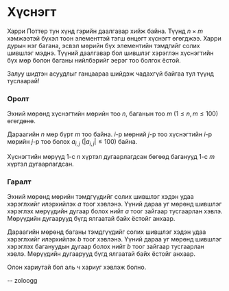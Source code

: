 Хүснэгт
=======
Харри Поттер тун хүнд гэрийн даалгавар хийж байна. Түүнд $n × m$ хэмжээтэй бүхэл тоон элементтэй тэгш өнцөгт хүснэгт өгөгджээ. Харри дурын нэг багана, эсвэл мөрийн бүх элементийн тэмдгийг солих шившлэг мэднэ. Түүний даалгавар бол шившлэг хэрэглэн хүснэгтийн бүх мөр болон баганы нийлбэрийг эерэг тоо болгох ёстой.

Залуу шидтэн асуудлыг ганцаараа шийдэж чадахгүй байгаа тул түүнд туслаарай!


### Оролт
Эхний мөрөнд хүснэгтийн мөрийн тоо $n$, баганын тоо $m$ ($1 ≤ n, m ≤ 100$) өгөгдөнө. 

Дараагийн $n$ мөр бүрт $m$ тоо байна. $i$-р мөрний $j$-р тоо хүснэгтийн $i$-р мөрийн $j$-р тоо болох $a_{i,j}$ ($|a_{i,j}| ≤ 100$) байна.

Хүснэгтийн мөрүүд $1$-с $n$ хүртэл дугаарлагдсан бөгөөд баганууд $1$-с $m$ хүртэл дугаарлагдсан.


### Гаралт
Эхний мөрөнд мөрийн тэмдгүүдийг солих шившлэг хэдэн удаа хэрэглхийг илэрхийлэх $a$ тоог хэвлэнэ. Үүний дараа уг мөрөнд шившлэг хэрэглэх мөрүүдийн дугаар болох нийт $a$ тоог зайгаар тусгаарлан хэвлэ. Мөрүүдийн дугаарууд бүгд ялгаатай байх ёстойг анхаар.

Дараагийн мөрөнд баганы тэмдгүүдийг солих шившлэг хэдэн удаа хэрэглхийг илэрхийлэх $b$ тоог хэвлэнэ. Үүний дараа уг мөрөнд шившлэг хэрэглэх багануудын дугаар болох нийт $b$ тоог зайгаар тусгаарлан хэвлэ. Мөрүүдийн дугаарууд бүгд ялгаатай байх ёстойг анхаар.

Олон хариутай бол аль ч хариуг хэвлэж болно.

-- zoloogg
